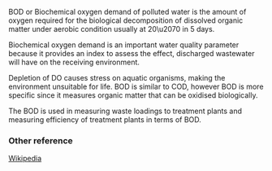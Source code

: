 BOD or Biochemical oxygen demand of polluted water is the amount of oxygen required for the biological
decomposition of dissolved organic matter under aerobic condition usually at 20\u2070 in 5 days.  

Biochemical oxygen demand is an important water quality parameter because it provides an index to assess the effect, discharged wastewater
will have on the receiving  environment.  

Depletion of DO causes stress on aquatic organisms, making the environment unsuitable for life.
BOD is similar to COD, however BOD is more specific since it measures organic matter that can be oxidised biologically.  

The BOD is used in measuring waste loadings to treatment plants and measuring efficiency of treatment plants in terms of BOD.

### Other reference
[Wikipedia](https://en.wikipedia.org/wiki/Biochemical_oxygen_demand)